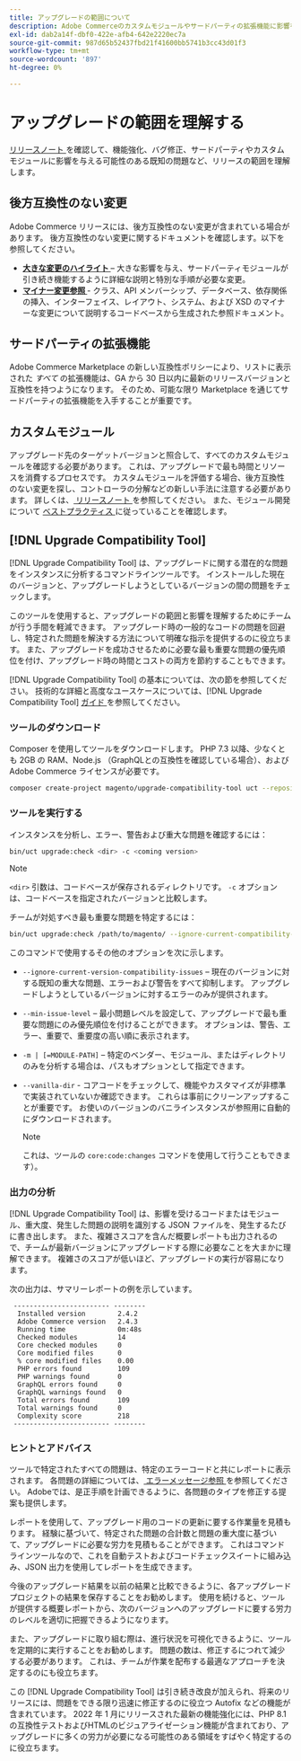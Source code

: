 ```yaml
---
title: アップグレードの範囲について
description: Adobe Commerceのカスタムモジュールやサードパーティの拡張機能に影響を与える可能性のある、リリースにおける後方互換性のない変更について説明します。
exl-id: dab2a14f-dbf0-422e-afb4-642e2220ec7a
source-git-commit: 987d65b52437fbd21f41600bb5741b3cc43d01f3
workflow-type: tm+mt
source-wordcount: '897'
ht-degree: 0%

---
```


# アップグレードの範囲を理解する

[ リリースノート ](https://experienceleague.adobe.com/en/docs/commerce-operations/release/notes/overview) を確認して、機能強化、バグ修正、サードパーティやカスタムモジュールに影響を与える可能性のある既知の問題など、リリースの範囲を理解します。

## 後方互換性のない変更

Adobe Commerce リリースには、後方互換性のない変更が含まれている場合があります。 後方互換性のない変更に関するドキュメントを確認します。以下を参照してください。

- **[大きな変更のハイライト ](https://developer.adobe.com/commerce/php/development/backward-incompatible-changes/highlights/)** – 大きな影響を与え、サードパーティモジュールが引き続き機能するように詳細な説明と特別な手順が必要な変更。
- **[マイナー変更参照 ](https://developer.adobe.com/commerce/php/development/backward-incompatible-changes/reference/)** - クラス、API メンバーシップ、データベース、依存関係の挿入、インターフェイス、レイアウト、システム、および XSD のマイナーな変更について説明するコードベースから生成された参照ドキュメント。

## サードパーティの拡張機能

Adobe Commerce Marketplace の新しい互換性ポリシーにより、リストに表示された _すべて_ の拡張機能は、GA から 30 日以内に最新のリリースバージョンと互換性を持つようになります。 そのため、可能な限り Marketplace を通じてサードパーティの拡張機能を入手することが重要です。

## カスタムモジュール

アップグレード先のターゲットバージョンと照合して、すべてのカスタムモジュールを確認する必要があります。 これは、アップグレードで最も時間とリソースを消費するプロセスです。 カスタムモジュールを評価する場合、後方互換性のない変更を探し、コントローラの分解などの新しい手法に注意する必要があります。 詳しくは、[ リリースノート ](https://experienceleague.adobe.com/en/docs/commerce-operations/release/notes/overview) を参照してください。 また、モジュール開発について [ ベストプラクティス ](https://developer.adobe.com/commerce/php/best-practices/extensions/) に従っていることを確認します。

## [!DNL Upgrade Compatibility Tool]

[!DNL Upgrade Compatibility Tool] は、アップグレードに関する潜在的な問題をインスタンスに分析するコマンドラインツールです。 インストールした現在のバージョンと、アップグレードしようとしているバージョンの間の問題をチェックします。

このツールを使用すると、アップグレードの範囲と影響を理解するためにチームが行う手間を軽減できます。 アップグレード時の一般的なコードの問題を回避し、特定された問題を解決する方法について明確な指示を提供するのに役立ちます。 また、アップグレードを成功させるために必要な最も重要な問題の優先順位を付け、アップグレード時の時間とコストの両方を節約することもできます。

[!DNL Upgrade Compatibility Tool] の基本については、次の節を参照してください。 技術的な詳細と高度なユースケースについては、[!DNL Upgrade Compatibility Tool] [ ガイド ](../upgrade-compatibility-tool/overview.md) を参照してください。

### ツールのダウンロード

Composer を使用してツールをダウンロードします。 PHP 7.3 以降、少なくとも 2GB の RAM、Node.js （GraphQLとの互換性を確認している場合）、およびAdobe Commerce ライセンスが必要です。

```bash
composer create-project magento/upgrade-compatibility-tool uct --repository https://repo.magento.com
```

### ツールを実行する

インスタンスを分析し、エラー、警告および重大な問題を確認するには：

```bash
bin/uct upgrade:check <dir> -c <coming version> 
```

>[!NOTE]
>
> `<dir>` 引数は、コードベースが保存されるディレクトリです。 `-c` オプションは、コードベースを指定されたバージョンと比較します。

チームが対処すべき最も重要な問題を特定するには：

```bash
bin/uct upgrade:check /path/to/magento/ --ignore-current-compatibility-issues –min-issue-level critical --vanilla-dir /path/to/vanilla/code/ /path/to/magento/app/code/Vendor/
```

このコマンドで使用するその他のオプションを次に示します。

- `--ignore-current-version-compatibility-issues` – 現在のバージョンに対する既知の重大な問題、エラーおよび警告をすべて抑制します。 アップグレードしようとしているバージョンに対するエラーのみが提供されます。

- `--min-issue-level` – 最小問題レベルを設定して、アップグレードで最も重要な問題にのみ優先順位を付けることができます。 オプションは、警告、エラー、重要で、重要度の高い順に表示されます。

- `-m | [=MODULE-PATH]` – 特定のベンダー、モジュール、またはディレクトリのみを分析する場合は、パスもオプションとして指定できます。

- `--vanilla-dir` - コアコードをチェックして、機能やカスタマイズが非標準で実装されていないか確認できます。 これらは事前にクリーンアップすることが重要です。 お使いのバージョンのバニラインスタンスが参照用に自動的にダウンロードされます。

  >[!NOTE]
  >
  > これは、ツールの `core:code:changes` コマンドを使用して行うこともできます）。

### 出力の分析

[!DNL Upgrade Compatibility Tool] は、影響を受けるコードまたはモジュール、重大度、発生した問題の説明を識別する JSON ファイルを、発生するたびに書き出します。 また、複雑さスコアを含んだ概要レポートも出力されるので、チームが最新バージョンにアップグレードする際に必要なことを大まかに理解できます。 複雑さのスコアが低いほど、アップグレードの実行が容易になります。

次の出力は、サマリーレポートの例を示しています。

```console
 ------------------------ --------
  Installed version        2.4.2
  Adobe Commerce version   2.4.3
  Running time             0m:48s
  Checked modules          14
  Core checked modules     0
  Core modified files      0
  % core modified files    0.00
  PHP errors found         109
  PHP warnings found       0
  GraphQL errors found     0
  GraphQL warnings found   0
  Total errors found       109
  Total warnings found     0
  Complexity score         218
 ------------------------ --------
```

### ヒントとアドバイス

ツールで特定されたすべての問題は、特定のエラーコードと共にレポートに表示されます。 各問題の詳細については、[ エラーメッセージ参照 ](../upgrade-compatibility-tool/error-messages.md) を参照してください。 Adobeでは、是正手順を計画できるように、各問題のタイプを修正する提案も提供します。

レポートを使用して、アップグレード用のコードの更新に要する作業量を見積もります。 経験に基づいて、特定された問題の合計数と問題の重大度に基づいて、アップグレードに必要な労力を見積もることができます。 これはコマンドラインツールなので、これを自動テストおよびコードチェックスイートに組み込み、JSON 出力を使用してレポートを生成できます。

今後のアップグレード結果を以前の結果と比較できるように、各アップグレードプロジェクトの結果を保存することをお勧めします。 使用を続けると、ツールが提供する概要レポートから、次のバージョンへのアップグレードに要する労力のレベルを適切に把握できるようになります。

また、アップグレードに取り組む際は、進行状況を可視化できるように、ツールを定期的に実行することをお勧めします。 問題の数は、修正するにつれて減少する必要があります。 これは、チームが作業を配布する最適なアプローチを決定するのにも役立ちます。

この [!DNL Upgrade Compatibility Tool] は引き続き改良が加えられ、将来のリリースには、問題をできる限り迅速に修正するのに役立つ Autofix などの機能が含まれています。 2022 年 1 月にリリースされた最新の機能強化には、PHP 8.1 の互換性テストおよびHTMLのビジュアライゼーション機能が含まれており、アップグレードに多くの労力が必要になる可能性のある領域をすばやく特定するのに役立ちます。
